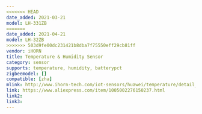 ```yaml
---
<<<<<<< HEAD
date_added: 2021-03-21
model: LH-331ZB
=======
date_added: 2021-04-21
model: LH-32ZB
>>>>>>> 503d9fe00dc231421b8dba7f75550eff29cb81ff
vendor: iHORN
title: Temperature & Humidity Sensor
category: sensor
supports: temperature, humidity, batterypct
zigbeemodel: []
compatible: [zha]
mlink: http://www.ihorn-tech.com/iot-sensors/huawei/temperature/detail_259.html
link: https://www.aliexpress.com/item/1005002276150237.html
link2: 
link3: 
---
```

